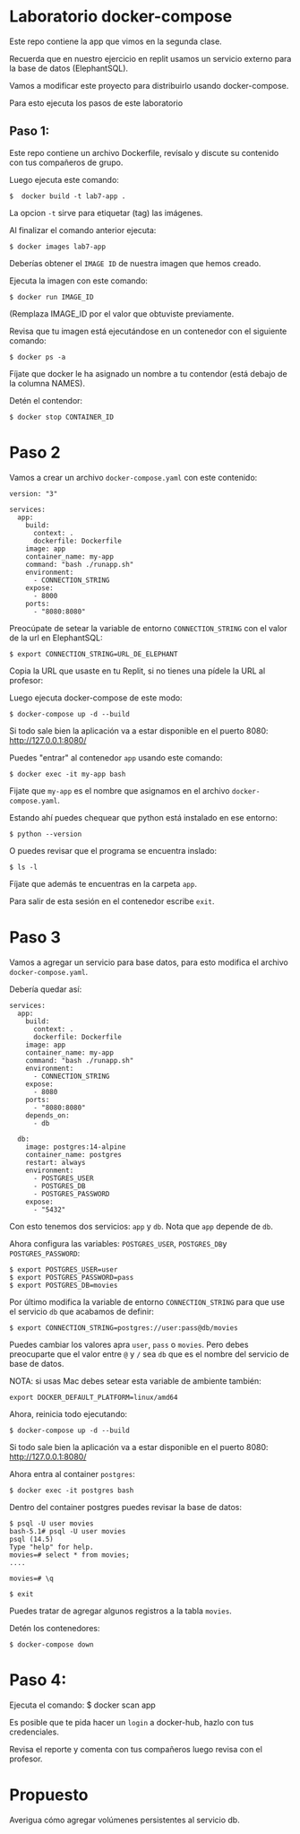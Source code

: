 # Laboratorio docker-compose

Este repo contiene la app que vimos en la segunda clase.

Recuerda que en nuestro ejercicio en replit usamos un servicio externo para la base de datos (ElephantSQL).

Vamos a modificar este proyecto para distribuirlo usando docker-compose.

Para esto ejecuta los pasos de este laboratorio

## Paso 1:

Este repo contiene un archivo Dockerfile, revísalo y discute su contenido con tus compañeros de grupo.

Luego ejecuta este comando:

```
$  docker build -t lab7-app .
```


La opcion `-t` sirve para etiquetar (tag) las imágenes.

Al finalizar el comando anterior ejecuta:

```
$ docker images lab7-app
```

Deberías obtener el `IMAGE ID` de nuestra imagen que hemos creado.


Ejecuta la imagen con este comando:


    $ docker run IMAGE_ID
    
(Remplaza IMAGE_ID por el valor que obtuviste previamente.

Revisa que tu imagen está ejecutándose en un contenedor con el siguiente comando:

    $ docker ps -a
    
Fíjate que docker le ha asignado un nombre a tu contendor (está debajo de la columna NAMES).



Detén el contendor:

    $ docker stop CONTAINER_ID
    
    
# Paso 2
    
Vamos a crear un archivo `docker-compose.yaml` con este contenido:

```
version: "3"

services:
  app:
    build:
      context: .
      dockerfile: Dockerfile
    image: app
    container_name: my-app
    command: "bash ./runapp.sh"
    environment:
      - CONNECTION_STRING
    expose:
      - 8000
    ports:
      - "8080:8080"
```

Preocúpate de setear la variable de entorno `CONNECTION_STRING` con el valor de la url en ElephantSQL:

    $ export CONNECTION_STRING=URL_DE_ELEPHANT
    
Copia la URL que usaste en tu Replit, si no tienes una pídele la URL al profesor:

Luego ejecuta docker-compose de este modo:

    $ docker-compose up -d --build
    
Si todo sale bien la aplicación va a estar disponible en el puerto 8080: http://127.0.0.1:8080/

Puedes "entrar" al contenedor `app` usando este comando:

    $ docker exec -it my-app bash
    
Fijate que `my-app` es el nombre que asignamos en el archivo `docker-compose.yaml`.

Estando ahí puedes chequear que python está instalado en ese entorno:

    $ python --version
    
O puedes revisar que el programa se encuentra inslado:

    $ ls -l
    
Fíjate que además te encuentras en la carpeta `app`. 


Para salir de esta sesión en el contenedor escribe `exit`.


# Paso 3

Vamos a agregar un servicio para base datos, para esto modifica el archivo `docker-compose.yaml`.

Debería quedar así:

```
services:
  app:
    build:
      context: .
      dockerfile: Dockerfile
    image: app
    container_name: my-app
    command: "bash ./runapp.sh"
    environment:
      - CONNECTION_STRING
    expose:
      - 8080
    ports:
      - "8080:8080"
    depends_on:
      - db

  db:
    image: postgres:14-alpine
    container_name: postgres
    restart: always
    environment:
      - POSTGRES_USER
      - POSTGRES_DB
      - POSTGRES_PASSWORD
    expose:
      - "5432"
```

Con esto tenemos dos servicios: `app` y `db`. Nota que `app` depende de `db`.

Ahora configura las variables: `POSTGRES_USER`, `POSTGRES_DB`y `POSTGRES_PASSWORD`:

    $ export POSTGRES_USER=user
    $ export POSTGRES_PASSWORD=pass
    $ export POSTGRES_DB=movies
    
Por último modifica la variable de entorno `CONNECTION_STRING` para que use el servicio `db` que acabamos de definir:

    $ export CONNECTION_STRING=postgres://user:pass@db/movies
    

Puedes cambiar los valores apra `user`, `pass` o `movies`. Pero debes preocuparte que el valor entre `@` y `/` sea `db` que es el nombre del servicio de base de datos.

NOTA: si usas Mac debes setear esta variable de ambiente también:

    export DOCKER_DEFAULT_PLATFORM=linux/amd64
    
Ahora, reinicia todo ejecutando:

    $ docker-compose up -d --build
    
Si todo sale bien la aplicación va a estar disponible en el puerto 8080: http://127.0.0.1:8080/

Ahora entra al container `postgres`:

    $ docker exec -it postgres bash
    
Dentro del container postgres puedes revisar la base de datos:

    $ psql -U user movies
    bash-5.1# psql -U user movies
    psql (14.5)
    Type "help" for help.
    movies=# select * from movies;
    ....
    
    movies=# \q
    
    $ exit
    
Puedes tratar de agregar algunos registros a la tabla `movies`.

Detén los contenedores:

    $ docker-compose down
    

# Paso 4:

Ejecuta el comando:
    $ docker scan app
    
Es posible que te pida hacer un `login` a docker-hub, hazlo con tus credenciales.

Revisa el reporte y comenta con tus compañeros luego revisa con el profesor.

# Propuesto

Averigua cómo agregar volúmenes persistentes al servicio db.



